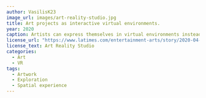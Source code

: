 ```yaml
---
author: VasilisK23
image_url: images/art-reality-studio.jpg
title: Art projects as interactive virtual environments.
year: 2020
caption: Artists can express themselves in virtual environments instead of on a canvas, allowing more interaction with their work.
license_url: "https://www.latimes.com/entertainment-arts/story/2020-04-25/vr-virtual-reality-incubation-lab-for-artists-art-reality-studios" 
license_text: Art Reality Studio
categories:
  - Art
  - VR
tags:
  - Artwork
  - Exploration 
  - Spatial experience
---
```

